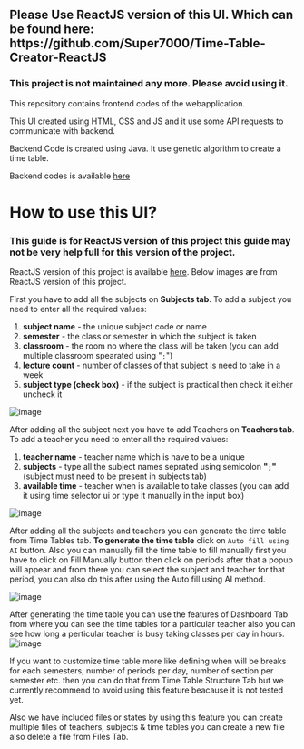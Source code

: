 <h2>Please Use ReactJS version of this UI. Which can be found here: https://github.com/Super7000/Time-Table-Creator-ReactJS</h2>
<h3>This project is not maintained any more. Please avoid using it.</h3>

This repository contains frontend codes of the webapplication.

This UI created using HTML, CSS and JS and it use some API requests to communicate with backend.

Backend Code is created using Java. It use genetic algorithm to create a time table.

Backend codes is available [here](https://github.com/srideep-banerjee/TimeTableScheduler-Backend)

# How to use this UI?
<h3>This guide is for ReactJS version of this project this guide may not be very help full for this version of the project.</h3>

ReactJS version of this project is available [here](https://github.com/Super7000/Time-Table-Creator-ReactJS).
Below images are from ReactJS version of this project.

First you have to add all the subjects on **Subjects tab**.
To add a subject you need to enter all the required values:
1. **subject name** - the unique subject code or name
2. **semester** - the class or semester in which the subject is taken
3. **classroom** - the room no where the class will be taken (you can add multiple classroom spearated using "`;`")
4. **lecture count** - number of classes of that subject is need to take in a week
5. **subject type (check box)** - if the subject is practical then check it either uncheck it

![image](https://github.com/Super7000/Time-Table-Creator-ReactJS/assets/86580414/8d69579c-2e02-4807-b9cc-c07da418e096)

After adding all the subject next you have to add Teachers on **Teachers tab**.
To add a teacher you need to enter all the required values:
1. **teacher name** - teacher name which is have to be a unique
2. **subjects** - type all the subject names seprated using semicolon **"`;`"** (subject must need to be present in subjects tab)
3. **available time** - teacher when is available to take classes (you can add it using time selector ui or type it manually in the input box)

![image](https://github.com/Super7000/Time-Table-Creator-ReactJS/assets/86580414/73982b93-8874-48fb-80c5-45eb6396b01d)

After adding all the subjects and teachers you can generate the time table from Time Tables tab.
**To generate the time table** click on `Auto fill using AI` button. Also you can manually fill the time table to fill manually first you have to click on Fill Manually button then click on periods after that a popup will appear and from there you can select the subject and teacher for that period, you can also do this after using the Auto fill using AI method.

![image](https://github.com/Super7000/Time-Table-Creator-ReactJS/assets/86580414/c57bdb33-bd2d-49f0-b67f-5730ecf42a64)

After generating the time table you can use the features of Dashboard Tab from where you can see the time tables for a particular teacher also you can see how long a perticular teacher is busy taking classes per day in hours.
![image](https://github.com/Super7000/Time-Table-Creator-ReactJS/assets/86580414/f0e196d2-b2fb-4d42-bc61-6ba337d9a524)

If you want to customize time table more like defining when will be breaks for each semesters, number of periods per day, number of section per semester etc. then you can do that from Time Table Structure Tab but we currently recommend to avoid using this feature beacause it is not tested yet.

Also we have included files or states by using this feature you can create multiple files of teachers, subjects & time tables you can create a new file also delete a file from Files Tab.
